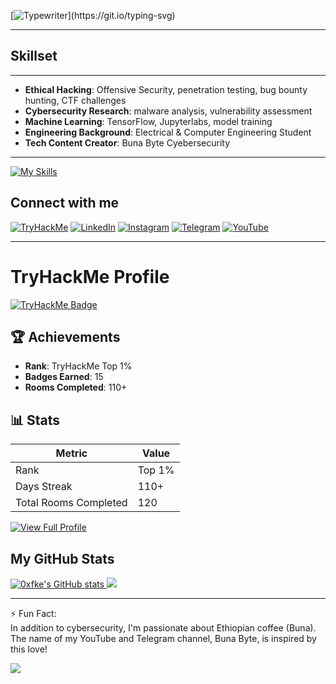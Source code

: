 [![Typewriter](https://readme-typing-svg.herokuapp.com?font=Orbitron&size=30&duration=4000&color=00FF40&pause=500&center=true&random=false&width=1200&lines=$+Hi+there,+I'm+Befikadu!+👋+a+Cybersecurity+Enthusiast;)](https://git.io/typing-svg)



---

## Skillset
---

- **Ethical Hacking**: Offensive Security, penetration testing, bug bounty hunting, CTF challenges
- **Cybersecurity Research**: malware analysis, vulnerability assessment
- **Machine Learning**: TensorFlow, Jupyterlabs, model training 
- **Engineering Background**: Electrical & Computer Engineering Student
- **Tech Content Creator**: Buna Byte Cyebersecurity
---

[![My Skills](https://skillicons.dev/icons?i=python,cpp,linux,bash,git,github,kali,powershell,flask,js,html,css,mysql,pr,tensorflow,sklearn,jupyter&perline=15)](https://skillicons.dev)


## Connect with me
[![TryHackMe](https://img.shields.io/badge/TryHackMe-Profile-red?style=flat-square&logo=tryhackme&logoColor=white)](https://tryhackme.com/p/0xfke)
[![LinkedIn](https://img.shields.io/badge/LinkedIn-BefikaduTesfaye-0077B5?style=flat-square&logo=linkedin&logoColor=white)](https://www.linkedin.com/in/befikadu-tesfaye/)
[![Instagram](https://img.shields.io/badge/Instagram-BefikaduTesfaye-%23E4405F.svg?logo=Instagram&logoColor=white)](https://instagram.com/0xfke)
[![Telegram](https://img.shields.io/badge/Telegram-BunaByte-0088cc?style=flat-square&logo=telegram&logoColor=white)](https://t.me/bunabytecs)
[![YouTube](https://img.shields.io/badge/YouTube-BunaByte-red?style=flat-square&logo=youtube&logoColor=white)](https://www.youtube.com/@bunabyte?sub_confirmation=1) 

---

# TryHackMe Profile

[![TryHackMe Badge](https://img.shields.io/badge/TryHackMe-Profile-red?style=flat-square&logo=tryhackme&logoColor=white)](https://tryhackme.com/p/0xfke)

## 🏆 Achievements
- **Rank**: TryHackMe Top 1%
- **Badges Earned**: 15
- **Rooms Completed**: 110+ 

## 📊 Stats
| Metric | Value |
|--------|-------|
| Rank | Top 1% |
| Days Streak | 110+ |
| Total Rooms Completed | 120 |

[![View Full Profile](https://img.shields.io/badge/TryHackMe-Profile-red?style=flat-square&logo=tryhackme&logoColor=white)](https://tryhackme.com/p/0xfke)

## My GitHub Stats

<a href="http://www.github.com/0xfke"><img src="https://github-readme-stats.vercel.app/api?username=0xfke&show_icons=true&hide=&count_private=true&title_color=0891b2&text_color=ffffff&icon_color=0891b2&bg_color=1c1917&hide_border=true&show_icons=true" alt="0xfke's GitHub stats" /></a><a href="http://www.github.com/0xfke">
<img src="https://github-readme-streak-stats.herokuapp.com/?user=0xfke&stroke=ffffff&background=1c1917&ring=0891b2&fire=0891b2&currStreakNum=ffffff&currStreakLabel=0891b2&sideNums=ffffff&sideLabels=ffffff&dates=ffffff&hide_border=true" /></a>

---
⚡ Fun Fact:<br>In addition to cybersecurity, I'm passionate about Ethiopian coffee (Buna). The name of my YouTube and Telegram channel, Buna Byte, is inspired by this love!

[![](https://visitcount.itsvg.in/api?id=0xfke&icon=0&color=0)](https://visitcount.itsvg.in)

